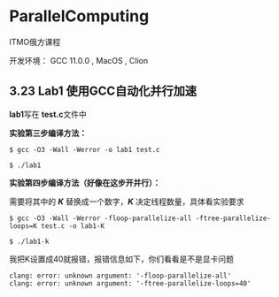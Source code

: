 # ParallelComputing

ITMO俄方课程

开发环境： GCC 11.0.0 , MacOS , Clion


## 3.23 Lab1 使用GCC自动化并行加速

**lab1**写在 **test.c**文件中

**实验第三步编译方法：**

```shell
$ gcc -O3 -Wall -Werror -o lab1 test.c

$ ./lab1
```

**实验第四步编译方法（好像在这步开并行）：**

需要将其中的 ***K*** 替换成一个数字，***K*** 决定线程数量，具体看实验要求

```shell
$ gcc -O3 -Wall -Werror -floop-parallelize-all -ftree-parallelize-loops=K test.c -o lab1-K

$ ./lab1-k
```

我把K设置成40就报错，报错信息如下，你们看看是不是显卡问题

```shell
clang: error: unknown argument: '-floop-parallelize-all'
clang: error: unknown argument: '-ftree-parallelize-loops=40'
```

